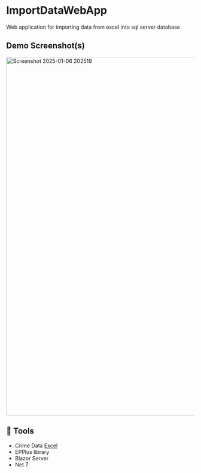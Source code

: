 # ImportDataWebApp
Web application for importing data from excel into sql server database

## Demo Screenshot(s)
<img width="959" alt="Screenshot 2025-01-06 202519" src="https://github.com/user-attachments/assets/4f8c61c5-e231-4d03-8363-53af5857e84a" />


## 🧰 Tools
  - Crime Data [Excel](https://data.cityofchicago.org/Public-Safety/Crimes-2023/xguy-4ndq)
  - EPPlus library
  - Blazor Server
  - Net 7
